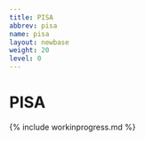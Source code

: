 ```yaml
---
title: PISA
abbrev: pisa
name: pisa
layout: newbase
weight: 20
level: 0
---
```

# PISA

{% include workinprogress.md %}
